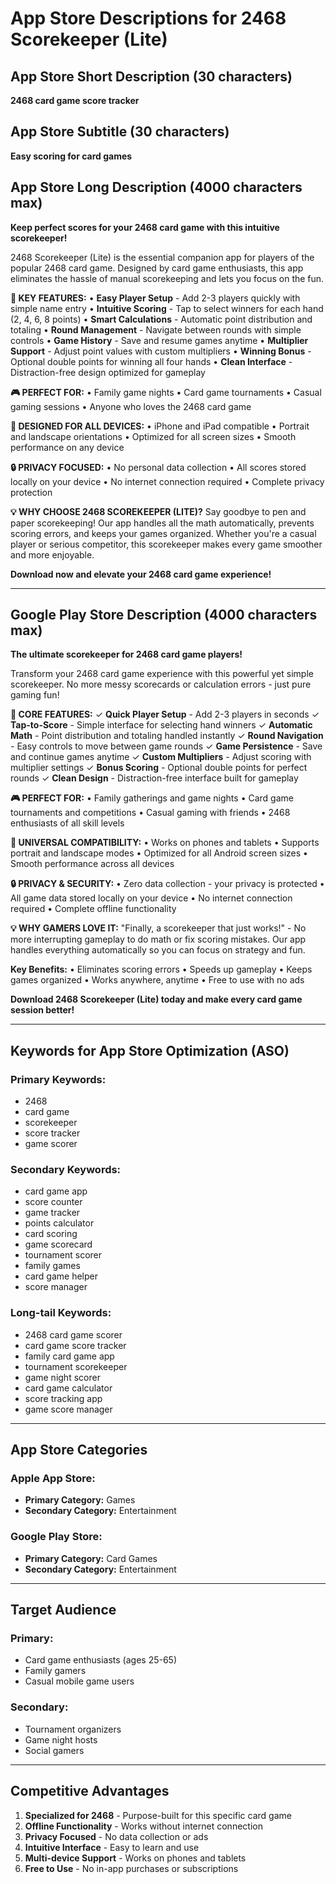 # App Store Descriptions for 2468 Scorekeeper (Lite)

## App Store Short Description (30 characters)
**2468 card game score tracker**

## App Store Subtitle (30 characters)
**Easy scoring for card games**

## App Store Long Description (4000 characters max)

**Keep perfect scores for your 2468 card game with this intuitive scorekeeper!**

2468 Scorekeeper (Lite) is the essential companion app for players of the popular 2468 card game. Designed by card game enthusiasts, this app eliminates the hassle of manual scorekeeping and lets you focus on the fun.

**🎯 KEY FEATURES:**
• **Easy Player Setup** - Add 2-3 players quickly with simple name entry
• **Intuitive Scoring** - Tap to select winners for each hand (2, 4, 6, 8 points)
• **Smart Calculations** - Automatic point distribution and totaling
• **Round Management** - Navigate between rounds with simple controls
• **Game History** - Save and resume games anytime
• **Multiplier Support** - Adjust point values with custom multipliers
• **Winning Bonus** - Optional double points for winning all four hands
• **Clean Interface** - Distraction-free design optimized for gameplay

**🎮 PERFECT FOR:**
• Family game nights
• Card game tournaments
• Casual gaming sessions
• Anyone who loves the 2468 card game

**📱 DESIGNED FOR ALL DEVICES:**
• iPhone and iPad compatible
• Portrait and landscape orientations
• Optimized for all screen sizes
• Smooth performance on any device

**🔒 PRIVACY FOCUSED:**
• No personal data collection
• All scores stored locally on your device
• No internet connection required
• Complete privacy protection

**💡 WHY CHOOSE 2468 SCOREKEEPER (LITE)?**
Say goodbye to pen and paper scorekeeping! Our app handles all the math automatically, prevents scoring errors, and keeps your games organized. Whether you're a casual player or serious competitor, this scorekeeper makes every game smoother and more enjoyable.

**Download now and elevate your 2468 card game experience!**

---

## Google Play Store Description (4000 characters max)

**The ultimate scorekeeper for 2468 card game players!**

Transform your 2468 card game experience with this powerful yet simple scorekeeper. No more messy scorecards or calculation errors - just pure gaming fun!

**🎯 CORE FEATURES:**
✓ **Quick Player Setup** - Add 2-3 players in seconds
✓ **Tap-to-Score** - Simple interface for selecting hand winners
✓ **Automatic Math** - Point distribution and totaling handled instantly
✓ **Round Navigation** - Easy controls to move between game rounds
✓ **Game Persistence** - Save and continue games anytime
✓ **Custom Multipliers** - Adjust scoring with multiplier settings
✓ **Bonus Scoring** - Optional double points for perfect rounds
✓ **Clean Design** - Distraction-free interface built for gameplay

**🎮 PERFECT FOR:**
• Family gatherings and game nights
• Card game tournaments and competitions
• Casual gaming with friends
• 2468 enthusiasts of all skill levels

**📱 UNIVERSAL COMPATIBILITY:**
• Works on phones and tablets
• Supports portrait and landscape modes
• Optimized for all Android screen sizes
• Smooth performance across all devices

**🔒 PRIVACY & SECURITY:**
• Zero data collection - your privacy is protected
• All game data stored locally on your device
• No internet connection required
• Complete offline functionality

**💡 WHY GAMERS LOVE IT:**
"Finally, a scorekeeper that just works!" - No more interrupting gameplay to do math or fix scoring mistakes. Our app handles everything automatically so you can focus on strategy and fun.

**Key Benefits:**
• Eliminates scoring errors
• Speeds up gameplay
• Keeps games organized
• Works anywhere, anytime
• Free to use with no ads

**Download 2468 Scorekeeper (Lite) today and make every card game session better!**

---

## Keywords for App Store Optimization (ASO)

### Primary Keywords:
- 2468
- card game
- scorekeeper
- score tracker
- game scorer

### Secondary Keywords:
- card game app
- score counter
- game tracker
- points calculator
- card scoring
- game scorecard
- tournament scorer
- family games
- card game helper
- score manager

### Long-tail Keywords:
- 2468 card game scorer
- card game score tracker
- family card game app
- tournament scorekeeper
- game night scorer
- card game calculator
- score tracking app
- game score manager

---

## App Store Categories

### Apple App Store:
- **Primary Category:** Games
- **Secondary Category:** Entertainment

### Google Play Store:
- **Primary Category:** Card Games
- **Secondary Category:** Entertainment

---

## Target Audience

### Primary:
- Card game enthusiasts (ages 25-65)
- Family gamers
- Casual mobile game users

### Secondary:
- Tournament organizers
- Game night hosts
- Social gamers

---

## Competitive Advantages

1. **Specialized for 2468** - Purpose-built for this specific card game
2. **Offline Functionality** - Works without internet connection
3. **Privacy Focused** - No data collection or ads
4. **Intuitive Interface** - Easy to learn and use
5. **Multi-device Support** - Works on phones and tablets
6. **Free to Use** - No in-app purchases or subscriptions 
